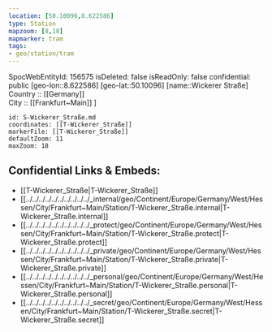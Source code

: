 ```yaml
---
location: [50.10096,8.622586] 
type: Station 
mapzoom: [8,18] 
mapmarker: tram 
tags:
- geo/station/tram
---
```

SpocWebEntityId: 156575
isDeleted: false
isReadOnly: false
confidential: public
[geo-lon::8.622586] 
[geo-lat::50.10096] 
[name::Wickerer Straße] 
Country :: [[Germany]]  
City :: [[Frankfurt~Main]] ] 


```leaflet
id: S-Wickerer_Straße.md
coordinates: [[T-Wickerer_Straße]] 
markerFile: [[T-Wickerer_Straße]] 
defaultZoom: 11 
maxZoom: 18
```


## Confidential Links & Embeds: 
- [[T-Wickerer_Straße|T-Wickerer_Straße]] 
- [[../../../../../../../../../../_internal/geo/Continent/Europe/Germany/West/Hessen/City/Frankfurt~Main/Station/T-Wickerer_Straße.internal|T-Wickerer_Straße.internal]] 
- [[../../../../../../../../../../_protect/geo/Continent/Europe/Germany/West/Hessen/City/Frankfurt~Main/Station/T-Wickerer_Straße.protect|T-Wickerer_Straße.protect]] 
- [[../../../../../../../../../../_private/geo/Continent/Europe/Germany/West/Hessen/City/Frankfurt~Main/Station/T-Wickerer_Straße.private|T-Wickerer_Straße.private]] 
- [[../../../../../../../../../../_personal/geo/Continent/Europe/Germany/West/Hessen/City/Frankfurt~Main/Station/T-Wickerer_Straße.personal|T-Wickerer_Straße.personal]] 
- [[../../../../../../../../../../_secret/geo/Continent/Europe/Germany/West/Hessen/City/Frankfurt~Main/Station/T-Wickerer_Straße.secret|T-Wickerer_Straße.secret]] 
